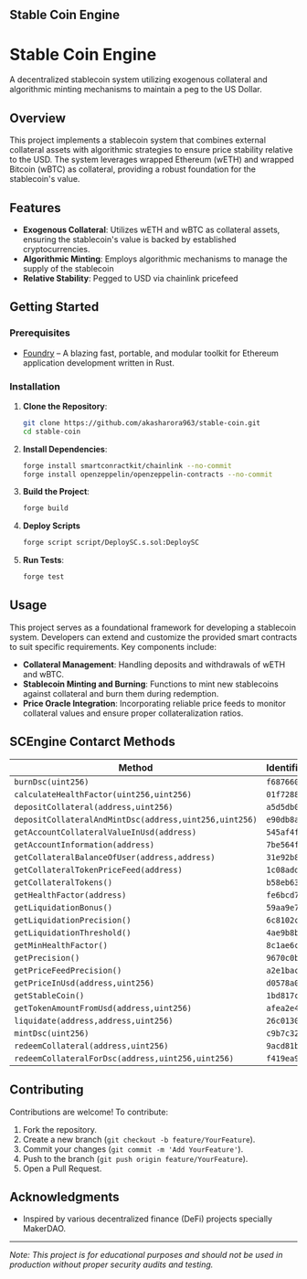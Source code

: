 ## Stable Coin Engine

# Stable Coin Engine

A decentralized stablecoin system utilizing exogenous collateral and algorithmic minting mechanisms to maintain a peg to the US Dollar.

## Overview

This project implements a stablecoin system that combines external collateral assets with algorithmic strategies to ensure price stability relative to the USD. The system leverages wrapped Ethereum (wETH) and wrapped Bitcoin (wBTC) as collateral, providing a robust foundation for the stablecoin's value.

## Features

- **Exogenous Collateral**: Utilizes wETH and wBTC as collateral assets, ensuring the stablecoin's value is backed by established cryptocurrencies.
- **Algorithmic Minting**: Employs algorithmic mechanisms to manage the supply of the stablecoin
-  **Relative Stability**: Pegged to USD via chainlink pricefeed


## Getting Started

### Prerequisites

- [Foundry](https://getfoundry.sh/) – A blazing fast, portable, and modular toolkit for Ethereum application development written in Rust.

### Installation

1. **Clone the Repository**:

   ```bash
   git clone https://github.com/akasharora963/stable-coin.git
   cd stable-coin
   ```

2. **Install Dependencies**:

   ```bash
   forge install smartconractkit/chainlink --no-commit
   forge install openzeppelin/openzeppelin-contracts --no-commit
   ```

3. **Build the Project**:

   ```bash
   forge build
   ```
4. **Deploy Scripts**

    ```bash
    forge script script/DeploySC.s.sol:DeploySC 
    ```
5. **Run Tests**:

   ```bash
   forge test
   ```

## Usage

This project serves as a foundational framework for developing a stablecoin system. Developers can extend and customize the provided smart contracts to suit specific requirements. Key components include:

- **Collateral Management**: Handling deposits and withdrawals of wETH and wBTC.
- **Stablecoin Minting and Burning**: Functions to mint new stablecoins against collateral and burn them during redemption.
- **Price Oracle Integration**: Incorporating reliable price feeds to monitor collateral values and ensure proper collateralization ratios.

## SCEngine Contarct Methods
| Method                                               | Identifier |
|------------------------------------------------------|------------|
| `burnDsc(uint256)`                                   | `f6876608`  |
| `calculateHealthFactor(uint256,uint256)`            | `01f72884`  |
| `depositCollateral(address,uint256)`                | `a5d5db0c`  |
| `depositCollateralAndMintDsc(address,uint256,uint256)` | `e90db8a3`  |
| `getAccountCollateralValueInUsd(address)`           | `545af4fe`  |
| `getAccountInformation(address)`                    | `7be564fc`  |
| `getCollateralBalanceOfUser(address,address)`       | `31e92b83`  |
| `getCollateralTokenPriceFeed(address)`              | `1c08adda`  |
| `getCollateralTokens()`                             | `b58eb63f`  |
| `getHealthFactor(address)`                          | `fe6bcd7c`  |
| `getLiquidationBonus()`                             | `59aa9e72`  |
| `getLiquidationPrecision()`                         | `6c8102c0`  |
| `getLiquidationThreshold()`                         | `4ae9b8bc`  |
| `getMinHealthFactor()`                              | `8c1ae6c8`  |
| `getPrecision()`                                    | `9670c0bc`  |
| `getPriceFeedPrecision()`                           | `a2e1bacc`  |
| `getPriceInUsd(address,uint256)`                    | `d0578a01`  |
| `getStableCoin()`                                   | `1bd817c9`  |
| `getTokenAmountFromUsd(address,uint256)`           | `afea2e48`  |
| `liquidate(address,address,uint256)`               | `26c01303`  |
| `mintDsc(uint256)`                                  | `c9b7c327`  |
| `redeemCollateral(address,uint256)`                | `9acd81b3`  |
| `redeemCollateralForDsc(address,uint256,uint256)`  | `f419ea9c`  |


## Contributing

Contributions are welcome! To contribute:

1. Fork the repository.
2. Create a new branch (`git checkout -b feature/YourFeature`).
3. Commit your changes (`git commit -m 'Add YourFeature'`).
4. Push to the branch (`git push origin feature/YourFeature`).
5. Open a Pull Request.

## Acknowledgments

- Inspired by various decentralized finance (DeFi) projects specially MakerDAO.
---

*Note: This project is for educational purposes and should not be used in production without proper security audits and testing.*


